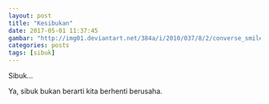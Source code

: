 ```yaml
---
layout: post
title: "Kesibukan"
date: 2017-05-01 11:37:45
gambar: "http://img01.deviantart.net/384a/i/2010/037/8/2/converse_smile_by_choifreako.jpg"
categories: posts
tags: [sibuk]
---
```







Sibuk...

Ya, sibuk bukan berarti kita berhenti berusaha.